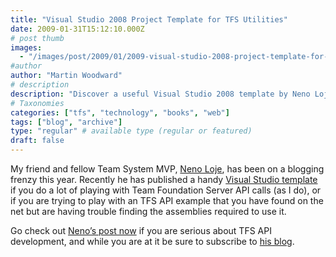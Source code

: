 ```yaml
---
title: "Visual Studio 2008 Project Template for TFS Utilities"
date: 2009-01-31T15:12:10.000Z
# post thumb
images:
  - "/images/post/2009/01/2009-visual-studio-2008-project-template-for-tfs-utilities.jpg"
#author
author: "Martin Woodward"
# description
description: "Discover a useful Visual Studio 2008 template by Neno Loje that simplifies TFS API development and enhances your programming experience."
# Taxonomies
categories: ["tfs", "technology", "books", "web"]
tags: ["blog", "archive"]
type: "regular" # available type (regular or featured)
draft: false
---
```


My friend and fellow Team System MVP, [Neno Loje](http://msmvps.com/blogs/vstsblog/), has been on a blogging frenzy this year. Recently he has published a handy [Visual Studio template](http://msmvps.com/blogs/vstsblog/archive/2009/01/14/download-visual-studio-2008-project-template-for-tfs-utilities.aspx) if you do a lot of playing with Team Foundation Server API calls (as I do), or if you are trying to play with an TFS API example that you have found on the net but are having trouble finding the assemblies required to use it.

[](http://msmvps.com/blogs/vstsblog/archive/2009/01/14/download-visual-studio-2008-project-template-for-tfs-utilities.aspx)

Go check out [Neno’s post now](http://msmvps.com/blogs/vstsblog/archive/2009/01/14/download-visual-studio-2008-project-template-for-tfs-utilities.aspx) if you are serious about TFS API development, and while you are at it be sure to subscribe to [his blog](http://msmvps.com/blogs/vstsblog/).
